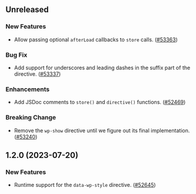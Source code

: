 <!-- Learn how to maintain this file at https://github.com/WordPress/gutenberg/tree/HEAD/packages#maintaining-changelogs. -->

## Unreleased

### New Features

-   Allow passing optional `afterLoad` callbacks to `store` calls. ([#53363](https://github.com/WordPress/gutenberg/pull/53363))

### Bug Fix

-   Add support for underscores and leading dashes in the suffix part of the directive. ([#53337](https://github.com/WordPress/gutenberg/pull/53337))

### Enhancements

-   Add JSDoc comments to `store()` and `directive()` functions. ([#52469](https://github.com/WordPress/gutenberg/pull/52469))

### Breaking Change

-   Remove the `wp-show` directive until we figure out its final implementation. ([#53240](https://github.com/WordPress/gutenberg/pull/53240))

## 1.2.0 (2023-07-20)

### New Features

-   Runtime support for the `data-wp-style` directive. ([#52645](https://github.com/WordPress/gutenberg/pull/52645))
